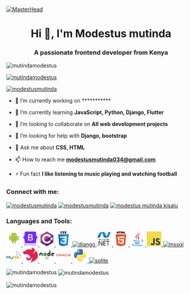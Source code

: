 [![MasterHead](https://1.bp.blogspot.com/-7A4WynwLsMw/XbBpCXG8fHI/AAAAAAAAMt4/uOa1bpLskYgrwGbllhSu2SDj_Mig8SXJQCLcBGAsYHQ/s1600/2000_600px.gif)](https://rishavchanda.io)
<h1 align="center">Hi 👋, I'm Modestus mutinda</h1>
<h3 align="center">A passionate frontend developer from Kenya</h3>
<img align="right" width="400"src="Y2lkPTc5MGI3NjExbHBoM2RubGJ0anNkN3lzb3Jwcmp1cDRrMXR5NWY2dTJ0dzh2dWhvbyZlcD12MV9pbnRlcm5hbF9naWZfYnlfaWQmY3Q9Zw" alt="">

<p align="left"> <img src="https://komarev.com/ghpvc/?username=mutindamodestus&label=Profile%20views&color=0e75b6&style=flat" alt="mutindamodestus" /> </p>

<p align="left"> <a href="https://github.com/ryo-ma/github-profile-trophy"><img src="https://github-profile-trophy.vercel.app/?username=mutindamodestus" alt="mutindamodestus" /></a> </p>

<p align="left"> <a href="https://twitter.com/modestusmutinda" target="blank"><img src="https://img.shields.io/twitter/follow/modestusmutinda?logo=twitter&style=for-the-badge" alt="modestusmutinda" /></a> </p>

- 🔭 I’m currently working on ***********

- 🌱 I’m currently learning **JavaScript, Python, Django, Flutter**

- 👯 I’m looking to collaborate on **All web development projects**

- 🤝 I’m looking for help with **Django, bootstrap**

- 💬 Ask me about **CSS, HTML**

- 📫 How to reach me **modestusmutinda034@gmail.com**

- ⚡ Fun fact **I like listening to music playing and watching football**

<h3 align="left">Connect with me:</h3>
<p align="left">
<a href="https://twitter.com/modestusmutinda" target="blank"><img align="center" src="https://raw.githubusercontent.com/rahuldkjain/github-profile-readme-generator/master/src/images/icons/Social/twitter.svg" alt="modestusmutinda" height="30" width="40" /></a>
<a href="https://linkedin.com/in/modestusmutinda" target="blank"><img align="center" src="https://raw.githubusercontent.com/rahuldkjain/github-profile-readme-generator/master/src/images/icons/Social/linked-in-alt.svg" alt="modestusmutinda" height="30" width="40" /></a>
<a href="https://fb.com/modestus mutinda kisalu" target="blank"><img align="center" src="https://raw.githubusercontent.com/rahuldkjain/github-profile-readme-generator/master/src/images/icons/Social/facebook.svg" alt="modestus mutinda kisalu" height="30" width="40" /></a>
</p>

<h3 align="left">Languages and Tools:</h3>
<p align="left"> <a href="https://developer.android.com" target="_blank" rel="noreferrer"> <img src="https://raw.githubusercontent.com/devicons/devicon/master/icons/android/android-original-wordmark.svg" alt="android" width="40" height="40"/> </a> <a href="https://getbootstrap.com" target="_blank" rel="noreferrer"> <img src="https://raw.githubusercontent.com/devicons/devicon/master/icons/bootstrap/bootstrap-plain-wordmark.svg" alt="bootstrap" width="40" height="40"/> </a> <a href="https://www.w3schools.com/cs/" target="_blank" rel="noreferrer"> <img src="https://raw.githubusercontent.com/devicons/devicon/master/icons/csharp/csharp-original.svg" alt="csharp" width="40" height="40"/> </a> <a href="https://www.w3schools.com/css/" target="_blank" rel="noreferrer"> <img src="https://raw.githubusercontent.com/devicons/devicon/master/icons/css3/css3-original-wordmark.svg" alt="css3" width="40" height="40"/> </a> <a href="https://www.djangoproject.com/" target="_blank" rel="noreferrer"> <img src="https://cdn.worldvectorlogo.com/logos/django.svg" alt="django" width="40" height="40"/> </a> <a href="https://dotnet.microsoft.com/" target="_blank" rel="noreferrer"> <img src="https://raw.githubusercontent.com/devicons/devicon/master/icons/dot-net/dot-net-original-wordmark.svg" alt="dotnet" width="40" height="40"/> </a> <a href="https://www.w3.org/html/" target="_blank" rel="noreferrer"> <img src="https://raw.githubusercontent.com/devicons/devicon/master/icons/html5/html5-original-wordmark.svg" alt="html5" width="40" height="40"/> </a> <a href="https://www.java.com" target="_blank" rel="noreferrer"> <img src="https://raw.githubusercontent.com/devicons/devicon/master/icons/java/java-original.svg" alt="java" width="40" height="40"/> </a> <a href="https://developer.mozilla.org/en-US/docs/Web/JavaScript" target="_blank" rel="noreferrer"> <img src="https://raw.githubusercontent.com/devicons/devicon/master/icons/javascript/javascript-original.svg" alt="javascript" width="40" height="40"/> </a> <a href="https://www.microsoft.com/en-us/sql-server" target="_blank" rel="noreferrer"> <img src="https://www.svgrepo.com/show/303229/microsoft-sql-server-logo.svg" alt="mssql" width="40" height="40"/> </a> <a href="https://www.mysql.com/" target="_blank" rel="noreferrer"> <img src="https://raw.githubusercontent.com/devicons/devicon/master/icons/mysql/mysql-original-wordmark.svg" alt="mysql" width="40" height="40"/> </a> <a href="https://nestjs.com/" target="_blank" rel="noreferrer"> <img src="https://raw.githubusercontent.com/devicons/devicon/master/icons/nestjs/nestjs-plain.svg" alt="nestjs" width="40" height="40"/> </a> <a href="https://nodejs.org" target="_blank" rel="noreferrer"> <img src="https://raw.githubusercontent.com/devicons/devicon/master/icons/nodejs/nodejs-original-wordmark.svg" alt="nodejs" width="40" height="40"/> </a> <a href="https://www.oracle.com/" target="_blank" rel="noreferrer"> <img src="https://raw.githubusercontent.com/devicons/devicon/master/icons/oracle/oracle-original.svg" alt="oracle" width="40" height="40"/> </a> <a href="https://www.python.org" target="_blank" rel="noreferrer"> <img src="https://raw.githubusercontent.com/devicons/devicon/master/icons/python/python-original.svg" alt="python" width="40" height="40"/> </a> <a href="https://www.sqlite.org/" target="_blank" rel="noreferrer"> <img src="https://www.vectorlogo.zone/logos/sqlite/sqlite-icon.svg" alt="sqlite" width="40" height="40"/> </a> </p>

<p><img align="left" src="https://github-readme-stats.vercel.app/api/top-langs?username=mutindamodestus&show_icons=true&locale=en&layout=compact" alt="mutindamodestus" /></p>

<p>&nbsp;<img align="center" src="https://github-readme-stats.vercel.app/api?username=mutindamodestus&show_icons=true&locale=en" alt="mutindamodestus" /></p>

<p><img align="center" src="https://github-readme-streak-stats.herokuapp.com/?user=mutindamodestus&" alt="mutindamodestus" /></p>
